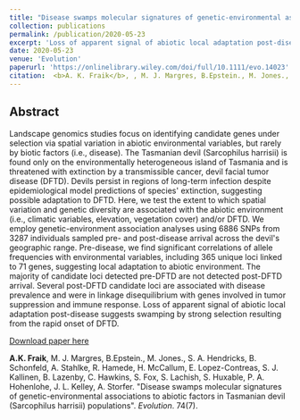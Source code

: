 ```yaml
---
title: "Disease swamps molecular signatures of genetic-environmental associations to abiotic factors in Tasmanian devil (Sarcophilus harrisii) populations"
collection: publications
permalink: /publication/2020-05-23
excerpt: 'Loss of apparent signal of abiotic local adaptation post‐disease suggests swamping by strong selection resulting from the rapid onset of DFTD.'
date: 2020-05-23
venue: 'Evolution'
paperurl: 'https://onlinelibrary.wiley.com/doi/full/10.1111/evo.14023'
citation:  <b>A. K. Fraik</b>, , M. J. Margres, B.Epstein., M. Jones., S. A. Hendricks, B. Schonfeld, A. Stahlke, R. Hamede, H. McCallum, E. Lopez-Contreas, S. J. Kallinen, B. Lazenby, C. Hawkins, S. Fox, S. Lachish, S. Huxable, P. A. Hohenlohe, J. L. Kelley, A. Storfer. Spontaneous tumor regression in Tasmanian devils associated with RASL11A activation. <i>Evolution</i>. (2020). 
---
```


## Abstract
Landscape genomics studies focus on identifying candidate genes under selection via spatial variation in abiotic environmental variables, but rarely by biotic factors (i.e., disease). The Tasmanian devil (Sarcophilus harrisii) is found only on the environmentally heterogeneous island of Tasmania and is threatened with extinction by a transmissible cancer, devil facial tumor disease (DFTD). Devils persist in regions of long-term infection despite epidemiological model predictions of species' extinction, suggesting possible adaptation to DFTD. Here, we test the extent to which spatial variation and genetic diversity are associated with the abiotic environment (i.e., climatic variables, elevation, vegetation cover) and/or DFTD. We employ genetic-environment association analyses using 6886 SNPs from 3287 individuals sampled pre- and post-disease arrival across the devil's geographic range. Pre-disease, we find significant correlations of allele frequencies with environmental variables, including 365 unique loci linked to 71 genes, suggesting local adaptation to abiotic environment. The majority of candidate loci detected pre-DFTD are not detected post-DFTD arrival. Several post-DFTD candidate loci are associated with disease prevalence and were in linkage disequilibrium with genes involved in tumor suppression and immune response. Loss of apparent signal of abiotic local adaptation post-disease suggests swamping by strong selection resulting from the rapid onset of DFTD.

[Download paper here](https://onlinelibrary.wiley.com/doi/full/10.1111/evo.14023)

<b>A.K. Fraik</b>, M. J. Margres, B.Epstein., M. Jones., S. A. Hendricks, B. Schonfeld, A. Stahlke, R. Hamede, H. McCallum, E. Lopez-Contreas, S. J. Kallinen, B. Lazenby, C. Hawkins, S. Fox, S. Lachish, S. Huxable, P. A. Hohenlohe, J. L. Kelley, A. Storfer. "Disease swamps molecular signatures of genetic-environmental associations to abiotic factors in Tasmanian devil (Sarcophilus harrisii) populations". <i>Evolution</i>. 74(7).
